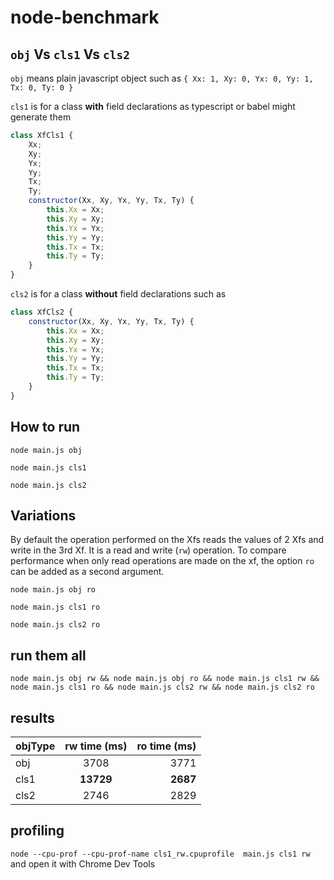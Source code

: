# node-benchmark

## `obj` Vs `cls1` Vs `cls2`

`obj` means plain javascript object such as `{ Xx: 1, Xy: 0, Yx: 0, Yy: 1, Tx: 0, Ty: 0 }`

`cls1` is for a class **with** field declarations as typescript or babel might generate them
```javascript
class XfCls1 {
    Xx;
    Xy;
    Yx;
    Yy;
    Tx;
    Ty;
    constructor(Xx, Xy, Yx, Yy, Tx, Ty) {
        this.Xx = Xx;
        this.Xy = Xy;
        this.Yx = Yx;
        this.Yy = Yy;
        this.Tx = Tx;
        this.Ty = Ty;
    }
}
```

`cls2` is for a class **without** field declarations such as
```javascript
class XfCls2 {
    constructor(Xx, Xy, Yx, Yy, Tx, Ty) {
        this.Xx = Xx;
        this.Xy = Xy;
        this.Yx = Yx;
        this.Yy = Yy;
        this.Tx = Tx;
        this.Ty = Ty;
    }
}
```

## How to run

`node main.js obj`

`node main.js cls1`

`node main.js cls2`


## Variations

By default the operation performed on the Xfs reads the values of 2 Xfs and write in the 3rd Xf. It is a read and write (`rw`) operation. To compare performance when only read operations are made on the xf, the option `ro` can be added as a second argument.

`node main.js obj ro`

`node main.js cls1 ro`

`node main.js cls2 ro`


## run them all

`node main.js obj rw && node main.js obj ro && node main.js cls1 rw && node main.js cls1 ro && node main.js cls2 rw && node main.js cls2 ro`

## results

| objType | rw time (ms) | ro time (ms)|
|---------|:------------:|------------:|
|  obj    | 3708         | 3771        |
|  cls1   | **13729**    | **2687**    |
|  cls2   | 2746         | 2829        |

## profiling

`node --cpu-prof --cpu-prof-name cls1_rw.cpuprofile  main.js cls1 rw` and open it with Chrome Dev Tools
